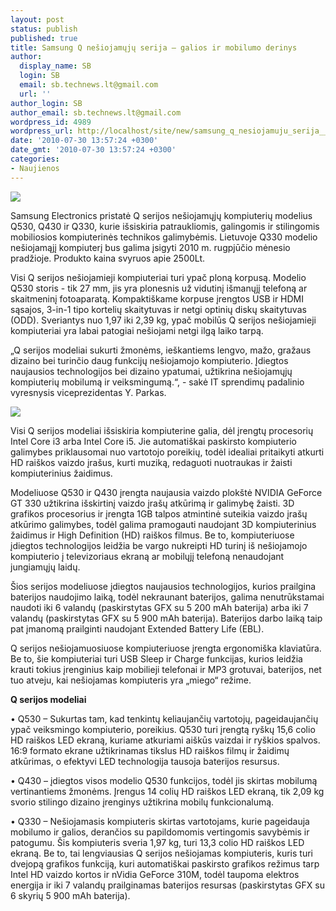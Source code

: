 ```yaml
---
layout: post
status: publish
published: true
title: Samsung Q nešiojamųjų serija – galios ir mobilumo derinys
author:
  display_name: SB
  login: SB
  email: sb.technews.lt@gmail.com
  url: ''
author_login: SB
author_email: sb.technews.lt@gmail.com
wordpress_id: 4989
wordpress_url: http://localhost/site/new/samsung_q_nesiojamuju_serija__stiliaus_galios_ir_mobilumo_derinys/
date: '2010-07-30 13:57:24 +0300'
date_gmt: '2010-07-30 13:57:24 +0300'
categories:
- Naujienos
---
```

<div class="imgright"><img src="http://www.part.lt/img/d0c09060e3bfc9754fa741017207344d506.JPG"  /></div>
<p>Samsung Electronics pristatė Q serijos nešiojamųjų kompiuterių modelius Q530, Q430 ir Q330, kurie išsiskiria patraukliomis, galingomis ir stilingomis mobiliosios kompiuterinės technikos galimybėmis. Lietuvoje Q330 modelio nešiojamąjį kompiuterį bus galima įsigyti 2010 m. rugpjūčio mėnesio pradžioje. Produkto kaina svyruos apie 2500Lt.</p>
<p>Visi Q serijos nešiojamieji kompiuteriai turi ypač ploną korpusą. Modelio Q530 storis - tik 27 mm, jis yra plonesnis už vidutinį išmanųjį telefoną ar skaitmeninį fotoaparatą. Kompaktiškame korpuse įrengtos USB ir HDMI sąsajos, 3-in-1 tipo kortelių skaitytuvas ir netgi optinių diskų skaitytuvas (ODD). Sveriantys nuo 1,97 iki 2,39 kg, ypač mobilūs Q serijos nešiojamieji kompiuteriai yra labai patogiai nešiojami netgi ilgą laiko tarpą.   </p>
<p>„Q serijos modeliai sukurti žmonėms, ieškantiems lengvo, mažo, gražaus dizaino bei turinčio daug funkcijų nešiojamojo kompiuterio. Įdiegtos naujausios technologijos bei dizaino ypatumai, užtikrina nešiojamųjų kompiuterių mobilumą ir veiksmingumą.“, - sakė IT sprendimų padalinio vyresnysis viceprezidentas Y. Parkas.</p>
<p><img src="http://www.part.lt/img/584eee7cef0dca45a2a8bc614f4ee2e1928.JPG" /></p>
<p>Visi Q serijos modeliai išsiskiria kompiuterine galia, dėl įrengtų procesorių Intel Core i3 arba Intel Core i5. Jie automatiškai paskirsto kompiuterio galimybes priklausomai nuo vartotojo poreikių, todėl idealiai pritaikyti atkurti HD raiškos vaizdo įrašus, kurti muziką, redaguoti nuotraukas ir žaisti kompiuterinius žaidimus.   </p>
<p>Modeliuose Q530 ir Q430 įrengta naujausia vaizdo plokštė NVIDIA GeForce GT 330 užtikrina išskirtinį vaizdo įrašų atkūrimą ir galimybę žaisti. 3D grafikos procesorius ir įrengta 1GB talpos atmintinė suteikia vaizdo įrašų atkūrimo galimybes, todėl galima pramogauti naudojant 3D kompiuterinius žaidimus ir High Definition (HD) raiškos filmus. Be to, kompiuteriuose įdiegtos technologijos leidžia be vargo nukreipti HD turinį iš nešiojamojo kompiuterio į televizoriaus ekraną ar mobilųjį telefoną nenaudojant jungiamųjų laidų.  </p>
<p>Šios serijos modeliuose įdiegtos naujausios technologijos, kurios prailgina baterijos naudojimo laiką, todėl nekraunant baterijos, galima nenutrūkstamai naudoti iki 6 valandų (paskirstytas GFX su 5 200 mAh baterija) arba iki 7 valandų (paskirstytas GFX su 5 900 mAh baterija). Baterijos darbo laiką taip pat įmanomą prailginti naudojant Extended Battery Life (EBL).</p>
<p>Q serijos nešiojamuosiuose kompiuteriuose įrengta ergonomiška klaviatūra. Be to, šie kompiuteriai turi USB Sleep ir Charge funkcijas, kurios leidžia krauti tokius įrenginius kaip mobilieji telefonai ir MP3 grotuvai, baterijos, net tuo atveju, kai nešiojamas kompiuteris yra „miego“ režime. </p>
<p><b>Q serijos modeliai</b></p>
<p>• Q530 – Sukurtas tam, kad tenkintų keliaujančių vartotojų, pageidaujančių ypač veiksmingo kompiuterio, poreikius. Q530 turi įrengtą ryškų 15,6 colio HD raiškos LED ekraną, kuriame atkuriami aiškūs vaizdai ir ryškios spalvos. 16:9 formato ekrane užtikrinamas tikslus HD raiškos filmų ir žaidimų atkūrimas, o efektyvi LED technologija tausoja baterijos resursus.</p>
<p>• Q430 – įdiegtos visos modelio Q530 funkcijos, todėl jis skirtas mobilumą vertinantiems žmonėms. Įrengus 14 colių HD raiškos LED ekraną, tik 2,09 kg svorio stilingo dizaino įrenginys užtikrina mobilų funkcionalumą. </p>
<p>• Q330 – Nešiojamasis kompiuteris skirtas vartotojams, kurie pageidauja mobilumo ir galios, derančios su papildomomis vertingomis savybėmis ir patogumu. Šis kompiuteris sveria 1,97 kg, turi 13,3 colio HD raiškos LED ekraną. Be to, tai lengviausias Q serijos nešiojamas kompiuteris, kuris turi dvejopą grafikos funkciją, kuri automatiškai paskirsto grafikos režimus tarp Intel HD vaizdo kortos ir nVidia GeForce 310M, todėl taupoma elektros energija ir iki 7 valandų prailginamas baterijos resursas (paskirstytas GFX su 6 skyrių 5 900 mAh baterija).<br /></p>
